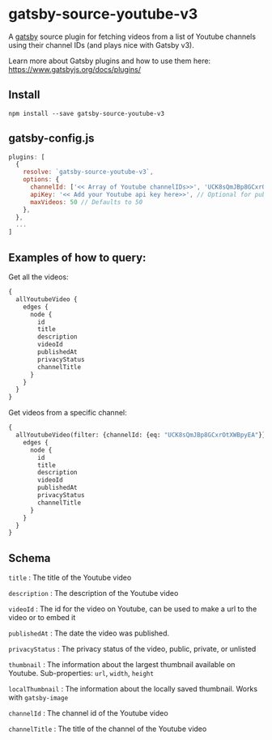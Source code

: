 # gatsby-source-youtube-v3

A [gatsby](https://www.gatsbyjs.org/) source plugin for fetching videos from a list of Youtube channels using their channel IDs (and plays nice with Gatsby v3).

Learn more about Gatsby plugins and how to use them here: https://www.gatsbyjs.org/docs/plugins/

## Install

`npm install --save gatsby-source-youtube-v3`


## gatsby-config.js

```javascript
plugins: [
  {
    resolve: `gatsby-source-youtube-v3`,
    options: {
      channelId: ['<< Array of Youtube channelIDs>>', 'UCK8sQmJBp8GCxrOtXWBpyEA'],
      apiKey: '<< Add your Youtube api key here>>', // Optional for public requests
      maxVideos: 50 // Defaults to 50
    },
  },
  ...
]
```

## Examples of how to query:

Get all the videos:

```graphql
{
  allYoutubeVideo {
    edges {
      node {
        id
        title
        description
        videoId
        publishedAt
        privacyStatus
        channelTitle
      }
    }
  }
}
```

Get videos from a specific channel:

```graphql
{
  allYoutubeVideo(filter: {channelId: {eq: "UCK8sQmJBp8GCxrOtXWBpyEA"}}) {
    edges {
      node {
        id
        title
        description
        videoId
        publishedAt
        privacyStatus
        channelTitle
      }
    }
  }
}
```

## Schema

`title`
: The title of the Youtube video

`description`
: The description of the Youtube video

`videoId`
: The id for the video on Youtube, can be used to make a url to the video or to embed it

`publishedAt`
: The date the video was published.

`privacyStatus`
: The privacy status of the video, public, private, or unlisted

`thumbnail`
: The information about the largest thumbnail available on Youtube. Sub-properties: `url`, `width`, `height`

`localThumbnail`
: The information about the locally saved thumbnail. Works with `gatsby-image`

`channelId`
: The channel id of the Youtube video

`channelTitle`
: The title of the channel of the Youtube video
